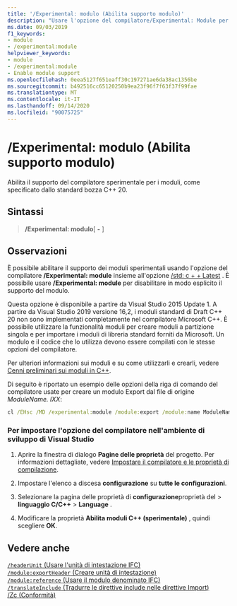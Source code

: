 ```yaml
---
title: '/Experimental: modulo (Abilita supporto modulo)'
description: "Usare l'opzione del compilatore/Experimental: Module per abilitare il supporto del compilatore sperimentale per i moduli."
ms.date: 09/03/2019
f1_keywords:
- module
- /experimental:module
helpviewer_keywords:
- module
- /experimental:module
- Enable module support
ms.openlocfilehash: 0eea5127f651eaff30c197271ae6da38ac1356be
ms.sourcegitcommit: b492516cc65120250b9ea23f96f7f63f37f99fae
ms.translationtype: MT
ms.contentlocale: it-IT
ms.lasthandoff: 09/14/2020
ms.locfileid: "90075725"
---
```

# <a name="experimentalmodule-enable-module-support"></a>/Experimental: modulo (Abilita supporto modulo)

Abilita il supporto del compilatore sperimentale per i moduli, come specificato dallo standard bozza C++ 20.

## <a name="syntax"></a>Sintassi

> **/Experimental: modulo**[ **-** ]

## <a name="remarks"></a>Osservazioni

È possibile abilitare il supporto dei moduli sperimentali usando l'opzione del compilatore **/Experimental: module** insieme all'opzione [/std: c + + Latest](std-specify-language-standard-version.md) . È possibile usare **/Experimental: module** per disabilitare in modo esplicito il supporto del modulo.

Questa opzione è disponibile a partire da Visual Studio 2015 Update 1. A partire da Visual Studio 2019 versione 16,2, i moduli standard di Draft C++ 20 non sono implementati completamente nel compilatore Microsoft C++. È possibile utilizzare la funzionalità moduli per creare moduli a partizione singola e per importare i moduli di libreria standard forniti da Microsoft. Un modulo e il codice che lo utilizza devono essere compilati con le stesse opzioni del compilatore.

Per ulteriori informazioni sui moduli e su come utilizzarli e crearli, vedere [Cenni preliminari sui moduli in C++](../../cpp/modules-cpp.md).

Di seguito è riportato un esempio delle opzioni della riga di comando del compilatore usate per creare un modulo Export dal file di origine *ModuleName. IXX*:

```cmd
cl /EHsc /MD /experimental:module /module:export /module:name ModuleName /module:wrapper C:\Output\path\ModuleName.h /module:output C:\Output\path\ModuleName.ifc -c ModuleName.ixx
```

### <a name="to-set-this-compiler-option-in-the-visual-studio-development-environment"></a>Per impostare l'opzione del compilatore nell'ambiente di sviluppo di Visual Studio

1. Aprire la finestra di dialogo **Pagine delle proprietà** del progetto. Per informazioni dettagliate, vedere [Impostare il compilatore e le proprietà di compilazione](../working-with-project-properties.md).

1. Impostare l'elenco a discesa **configurazione** su **tutte le configurazioni**.

1. Selezionare la pagina delle proprietà di **configurazione**proprietà del  >  **linguaggio C/C++**  >  **Language** .

1. Modificare la proprietà **Abilita moduli C++ (sperimentale)** , quindi scegliere **OK**.

## <a name="see-also"></a>Vedere anche

[`/headerUnit` (Usare l'unità di intestazione IFC)](headerunit.md)\
[`/module:exportHeader` (Creare unità di intestazione)](module-exportheader.md)\
[`/module:reference` (Usare il modulo denominato IFC)](module-reference.md)\
[`/translateInclude` (Tradurre le direttive include nelle direttive Import)](translateinclude.md)\
[/Zc (Conformità)](zc-conformance.md)
